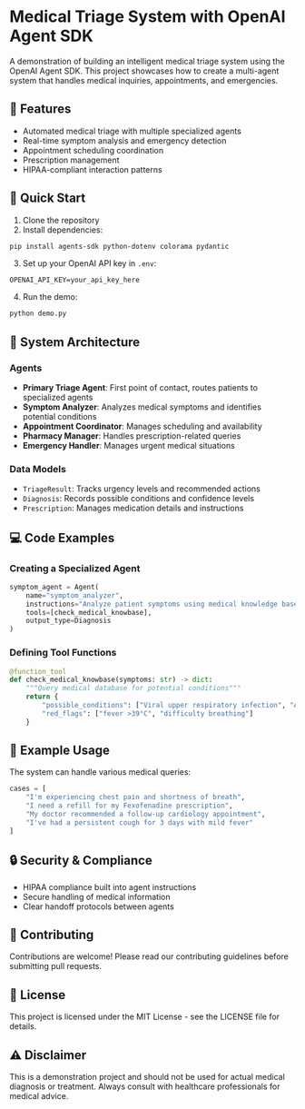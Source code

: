 # Medical Triage System with OpenAI Agent SDK

A demonstration of building an intelligent medical triage system using the OpenAI Agent SDK. This project showcases how to create a multi-agent system that handles medical inquiries, appointments, and emergencies.

## 🏥 Features

- Automated medical triage with multiple specialized agents
- Real-time symptom analysis and emergency detection
- Appointment scheduling coordination
- Prescription management
- HIPAA-compliant interaction patterns

## 🚀 Quick Start

1. Clone the repository
2. Install dependencies:
```bash
pip install agents-sdk python-dotenv colorama pydantic
```

3. Set up your OpenAI API key in `.env`:
```env
OPENAI_API_KEY=your_api_key_here
```

4. Run the demo:
```bash
python demo.py
```

## 🔧 System Architecture

### Agents
- **Primary Triage Agent**: First point of contact, routes patients to specialized agents
- **Symptom Analyzer**: Analyzes medical symptoms and identifies potential conditions
- **Appointment Coordinator**: Manages scheduling and availability
- **Pharmacy Manager**: Handles prescription-related queries
- **Emergency Handler**: Manages urgent medical situations

### Data Models
- `TriageResult`: Tracks urgency levels and recommended actions
- `Diagnosis`: Records possible conditions and confidence levels
- `Prescription`: Manages medication details and instructions

## 💻 Code Examples

### Creating a Specialized Agent
```python
symptom_agent = Agent(
    name="symptom_analyzer",
    instructions="Analyze patient symptoms using medical knowledge base...",
    tools=[check_medical_knowbase],
    output_type=Diagnosis
)
```

### Defining Tool Functions
```python
@function_tool
def check_medical_knowbase(symptoms: str) -> dict:
    """Query medical database for potential conditions"""
    return {
        "possible_conditions": ["Viral upper respiratory infection", "Allergic rhinitis"],
        "red_flags": ["fever >39°C", "difficulty breathing"]
    }
```

## 📝 Example Usage

The system can handle various medical queries:
```python
cases = [
    "I'm experiencing chest pain and shortness of breath",
    "I need a refill for my Fexofenadine prescription",
    "My doctor recommended a follow-up cardiology appointment",
    "I've had a persistent cough for 3 days with mild fever"
]
```

## 🔒 Security & Compliance

- HIPAA compliance built into agent instructions
- Secure handling of medical information
- Clear handoff protocols between agents

## 🤝 Contributing

Contributions are welcome! Please read our contributing guidelines before submitting pull requests.

## 📄 License

This project is licensed under the MIT License - see the LICENSE file for details.

## ⚠️ Disclaimer

This is a demonstration project and should not be used for actual medical diagnosis or treatment. Always consult with healthcare professionals for medical advice.
